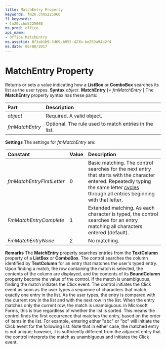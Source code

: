 ```yaml
---
title: MatchEntry Property
keywords: fm20.chm5225060
f1_keywords:
- fm20.chm5225060
ms.prod: office
api_name:
- Office.MatchEntry
ms.assetid: 8f3ab1b9-5d69-b955-423b-be259a94a2f4
ms.date: 06/08/2017
---
```



# MatchEntry Property



Returns or sets a value indicating how a  **ListBox** or **ComboBox** searches its list as the user types.
 **Syntax**
 _object_. **MatchEntry** [= _fmMatchEntry_ ]
The  **MatchEntry** property syntax has these parts:


|**Part**|**Description**|
|:-----|:-----|
| _object_|Required. A valid object.|
| _fmMatchEntry_|Optional. The rule used to match entries in the list.|

 **Settings**
The settings for  _fmMatchEntry_ are:


|**Constant**|**Value**|**Description**|
|:-----|:-----|:-----|
| _fmMatchEntryFirstLetter_|0|Basic matching. The control searches for the next entry that starts with the character entered. Repeatedly typing the same letter [cycles](../../../language/Glossary/glossary-vba.md) through all entries beginning with that letter.|
| _FmMatchEntryComplete_|1|Extended matching. As each character is typed, the control searches for an entry matching all characters entered (default).|
| _FmMatchEntryNone_|2|No matching.|

 **Remarks**
The  **MatchEntry** property searches entries from the **TextColumn** property of a **ListBox** or **ComboBox**.
The control searches the column identified by  **TextColumn** for an entry that matches the user's typed entry. Upon finding a match, the row containing the match is selected, the contents of the column are displayed, and the contents of its **BoundColumn** property become the value of the control. If the match is unambiguous, finding the match initiates the Click event.
The control initiates the Click event as soon as the user types a sequence of characters that match exactly one entry in the list. As the user types, the entry is compared with the current row in the list and with the next row in the list. When the entry matches only the current row, the match is unambiguous.
In Microsoft Forms, this is true regardless of whether the list is sorted. This means the control finds the first occurrence that matches the entry, based on the order of items in the list. For example, entering either "abc" or "bc" will initiate the Click event for the following list:
Note that in either case, the matched entry is not unique; however, it is sufficiently different from the adjacent entry that the control interprets the match as unambiguous and initiates the Click event.

